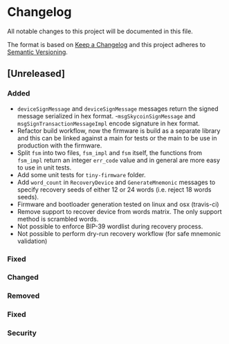 # Changelog
All notable changes to this project will be documented in this file.

The format is based on [Keep a Changelog](http://keepachangelog.com/en/1.0.0/)
and this project adheres to [Semantic Versioning](http://semver.org/spec/v2.0.0.html).

## [Unreleased]

### Added

- `deviceSignMessage` and `deviceSignMessage` messages return the signed message serialized in hex format.
-`msgSkycoinSignMessage` and `msgSignTransactionMessageImpl` encode signature in hex format.
- Refactor build workflow, now the firmware is build as a separate library and this can be linked against a main for tests or the main to be use in production with the firmware.
- Split `fsm` into two files, `fsm_impl` and `fsm` itself, the functions from `fsm_impl` return an integer `err_code` value and in general are more easy to use in unit tests.
- Add some unit tests for `tiny-firmware` folder.
- Add `word_count` in `RecoveryDevice` and `GenerateMnemonic` messages to specify recovery seeds of either 12 or 24 words (i.e. reject 18 words seeds).
- Firmware and bootloader generation tested on linux and osx (travis-ci)
- Remove support to recover device from words matrix. The only support method is scrambled words.
- Not possible to enforce BIP-39 wordlist during recovery process.
- Not possible to perform dry-run recovery workflow (for safe mnemonic validation)

### Fixed

### Changed

### Removed

### Fixed

### Security


